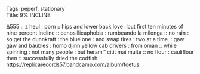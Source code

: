 Tags: peperf, stationary  
Title: 9% INCLINE    
  
∆555 :: z heul : porn :: hips and lower back love : but first ten minutes of nine percent incline :: cenosillicaphobia : rumbeando la milonga :: no rain : so get the dunnkraft : the blue one : and swap tires : two at a time :: gaw gaw and baubles : homo djinn yellow cab drivers : from oman :: while spinning : not many people : but heram™ citit mai multe :: no flour : cauliflour then :: successfully dried the codfish
<https://replicarecords57.bandcamp.com/album/foetus>
